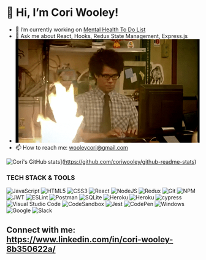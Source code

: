 # 👋 Hi, I’m Cori Wooley!

- 🌱 I’m currently working on [Mental Health To Do List](https://github.com/coriwooley/mental-health-todo-list)
- 💬 Ask me about React, Hooks, Redux State Management, Express.js
- ![](https://github.com/coriwooley/gif/blob/main/giphy.gif)
- 📫 How to reach me: wooleycori@gmail.com

![Cori's GitHub stats](https://github-readme-stats.vercel.app/api?username=coriwooley)](https://github.com/coriwooley/github-readme-stats)

### TECH STACK & TOOLS

![JavaScript](https://img.shields.io/badge/javascript-%23323330.svg?style=for-the-badge&logo=javascript&logoColor=%23F7DF1E)
![HTML5](https://img.shields.io/badge/html5-%23E34F26.svg?style=for-the-badge&logo=html5&logoColor=white)
![CSS3](https://img.shields.io/badge/css3-%231572B6.svg?style=for-the-badge&logo=css3&logoColor=white)
![React](https://img.shields.io/badge/react-%2320232a.svg?style=for-the-badge&logo=react&logoColor=%2361DAFB)
![NodeJS](https://img.shields.io/badge/node.js-6DA55F?style=for-the-badge&logo=node.js&logoColor=white)
![Redux](https://img.shields.io/badge/redux-%23593d88.svg?style=for-the-badge&logo=redux&logoColor=white) ![Git](https://img.shields.io/badge/git-%23F05033.svg?style=for-the-badge&logo=git&logoColor=white)
![NPM](https://img.shields.io/badge/NPM-%23000000.svg?style=for-the-badge&logo=npm&logoColor=white) ![JWT](https://img.shields.io/badge/JWT-black?style=for-the-badge&logo=JSON%20web%20tokens) ![ESLint](https://img.shields.io/badge/ESLint-4B3263?style=for-the-badge&logo=eslint&logoColor=white) ![Postman](https://img.shields.io/badge/Postman-FF6C37?style=for-the-badge&logo=postman&logoColor=white) ![SQLite](https://img.shields.io/badge/sqlite-%2307405e.svg?style=for-the-badge&logo=sqlite&logoColor=white)
![Heroku](https://img.shields.io/badge/heroku-%23430098.svg?style=for-the-badge&logo=heroku&logoColor=white) ![Heroku](https://img.shields.io/badge/heroku-%23430098.svg?style=for-the-badge&logo=heroku&logoColor=white) ![cypress](https://img.shields.io/badge/-cypress-%23E5E5E5?style=for-the-badge&logo=cypress&logoColor=058a5e) ![Visual Studio Code](https://img.shields.io/badge/Visual%20Studio%20Code-0078d7.svg?style=for-the-badge&logo=visual-studio-code&logoColor=white) ![CodeSandbox](https://img.shields.io/badge/Codesandbox-040404?style=for-the-badge&logo=codesandbox&logoColor=DBDBDB) ![Jest](https://img.shields.io/badge/-jest-%23C21325?style=for-the-badge&logo=jest&logoColor=white) ![CodePen](https://img.shields.io/badge/CodePen-white?style=for-the-badge&logo=codepen&logoColor=black) ![Windows](https://img.shields.io/badge/Windows-0078D6?style=for-the-badge&logo=windows&logoColor=white) ![Google](https://img.shields.io/badge/google-4285F4?style=for-the-badge&logo=google&logoColor=white) ![Slack](https://img.shields.io/badge/Slack-4A154B?style=for-the-badge&logo=slack&logoColor=white)

## Connect with me: https://www.linkedin.com/in/cori-wooley-8b350622a/

<!---
coriwooley/coriwooley is a ✨ special ✨ repository because its `README.md` (this file) appears on your GitHub profile.
You can click the Preview link to take a look at your changes.
--->
